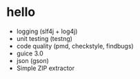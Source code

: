 # hello
* logging (slf4j + log4j)
* unit testing (testng)
* code quality (pmd, checkstyle, findbugs)
* guice 3.0
* json (gson)
* Simple ZIP extractor